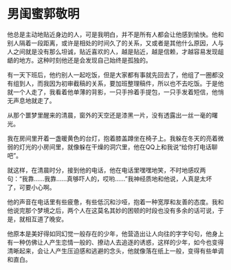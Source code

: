 # 男闺蜜郭敬明

他总是主动地贴近身边的人，可是我明白，并不是所有人都会让他感到愉快。他和别人隔着一段距离，或许是相处的时间久了的关系，又或者是其他什么原因，人与人之间就是没有那么坦诚，贴近喜欢的人，越是贴近，越是信赖，才越容易发现龃龉的地方。这种时刻他还是会发现自己始终是孤独的。 

有一天下班后，他约别人一起吃饭，但是大家都有事就先回去了，他组了一圈都没有组到人，而我因为初审截稿的关系，要加班整理稿件，所以也不去吃饭。于是他就一个人走了，我看着他单薄的背影，一只手拎着手提包，一只手发着短信，他悄无声息地就走了。 

从那个噩梦里醒来的清晨，窗外的天空还是漆黑一片，没有透露出一丝一毫的曙光。 

我在房间里开着一盏暖黄色的台灯，抱着膝盖蹲坐在椅子上。我躲在冬天的亮着微弱的灯光的小房间里，就像躲在干燥的洞穴里，他在QQ上和我说“给你打电话聊吧”。 

就这样，在清晨时分，接到他的电话，他在电话里嘿嘿地笑，不时地感叹两句：“我靠……我靠……真够吓人的，哎哟……”我神经质地和他说，人真是太坏了，可要小心啊。 

他的声音在电话里有些疲惫，有些低沉和沙哑，抱着一种宽厚和友善的态度。我和他说完那个梦境之后，两个人在这莫名其妙的困顿的时段也没有多余的话可说，于是，就相互道了晚安。 

他原本是美好得如同幻觉一般存在的少年，他营造出让人向往的字字句句，他身上有一种仿佛让人产生恋情一般的、撩动人去追逐的诱惑，这样的少年，如今也变得清晰起来，会让人产生压迫感和逃避的念头，他就像落在纸上一般，变得有些单调和直白。